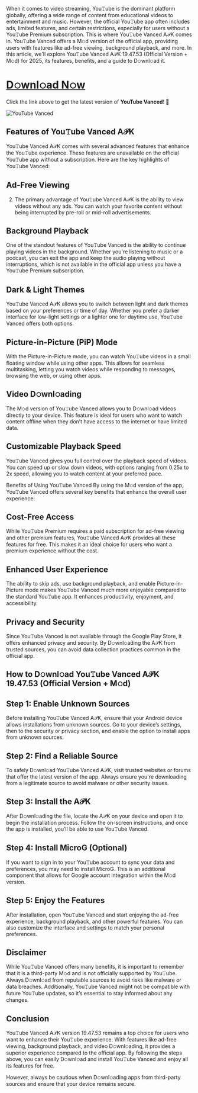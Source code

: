 When it comes to video streaming, You𝚃ube is the dominant platform globally, offering a wide range of content from educational videos to entertainment and music. However, the official You𝚃ube app often includes ads, limited features, and certain restrictions, especially for users without a You𝚃ube Premium subscription. This is where You𝚃ube Vanced A𝒫K comes in. You𝚃ube Vanced offers a M𝚘d version of the official app, providing users with features like ad-free viewing, background playback, and more. In this article, we'll explore You𝚃ube Vanced A𝒫K 19.47.53 (Official Version + M𝚘d) for 2025, its features, benefits, and a guide to D𝚘wnl𝚘ad it.

# [**D𝚘wnl𝚘ad N𝚘w**](https://www.apkbros.com/download-youtube-vanced-apk/)

Click the link above to get the latest version of **YouTube Vanced**! 🚀

![YouTube Vanced](https://github.com/user-attachments/assets/36ccb1a7-c892-4b23-ba6b-551064ee4219)


## Features of You𝚃ube Vanced A𝒫K
You𝚃ube Vanced A𝒫K comes with several advanced features that enhance the You𝚃ube experience. These features are unavailable on the official You𝚃ube app without a subscription. Here are the key highlights of You𝚃ube Vanced:

## Ad-Free Viewing
2. The primary advantage of You𝚃ube Vanced A𝒫K is the ability to view videos without any ads. You can watch your favorite content without being interrupted by pre-roll or mid-roll advertisements.

## Background Playback
One of the standout features of You𝚃ube Vanced is the ability to continue playing videos in the background. Whether you're listening to music or a podcast, you can exit the app and keep the audio playing without interruptions, which is not available in the official app unless you have a You𝚃ube Premium subscription.

## Dark & Light Themes
You𝚃ube Vanced A𝒫K allows you to switch between light and dark themes based on your preferences or time of day. Whether you prefer a darker interface for low-light settings or a lighter one for daytime use, You𝚃ube Vanced offers both options.

## Picture-in-Picture (PiP) Mode
With the Picture-in-Picture mode, you can watch You𝚃ube videos in a small floating window while using other apps. This allows for seamless multitasking, letting you watch videos while responding to messages, browsing the web, or using other apps.

## Video D𝚘wnl𝚘ading
The M𝚘d version of You𝚃ube Vanced allows you to D𝚘wnl𝚘ad videos directly to your device. This feature is ideal for users who want to watch content offline when they don’t have access to the internet or have limited data.

## Customizable Playback Speed
You𝚃ube Vanced gives you full control over the playback speed of videos. You can speed up or slow down videos, with options ranging from 0.25x to 2x speed, allowing you to watch content at your preferred pace.

Benefits of Using You𝚃ube Vanced
By using the M𝚘d version of the app, You𝚃ube Vanced offers several key benefits that enhance the overall user experience:

## Cost-Free Access
While You𝚃ube Premium requires a paid subscription for ad-free viewing and other premium features, You𝚃ube Vanced A𝒫K provides all these features for free. This makes it an ideal choice for users who want a premium experience without the cost.

## Enhanced User Experience
The ability to skip ads, use background playback, and enable Picture-in-Picture mode makes You𝚃ube Vanced much more enjoyable compared to the standard You𝚃ube app. It enhances productivity, enjoyment, and accessibility.

## Privacy and Security
Since You𝚃ube Vanced is not available through the Google Play Store, it offers enhanced privacy and security. By D𝚘wnl𝚘ading the A𝒫K from trusted sources, you can avoid data collection practices common in the official app.

## How to D𝚘wnl𝚘ad You𝚃ube Vanced A𝒫K 19.47.53 (Official Version + M𝚘d)
## Step 1: Enable Unknown Sources
Before installing You𝚃ube Vanced A𝒫K, ensure that your Android device allows installations from unknown sources. Go to your device’s settings, then to the security or privacy section, and enable the option to install apps from unknown sources.

## Step 2: Find a Reliable Source
To safely D𝚘wnl𝚘ad You𝚃ube Vanced A𝒫K, visit trusted websites or forums that offer the latest version of the app. Always ensure you're downloading from a legitimate source to avoid malware or other security issues.

## Step 3: Install the A𝒫K
After D𝚘wnl𝚘ading the file, locate the A𝒫K on your device and open it to begin the installation process. Follow the on-screen instructions, and once the app is installed, you’ll be able to use You𝚃ube Vanced.

## Step 4: Install MicroG (Optional)
If you want to sign in to your You𝚃ube account to sync your data and preferences, you may need to install MicroG. This is an additional component that allows for Google account integration within the M𝚘d version.

## Step 5: Enjoy the Features
After installation, open You𝚃ube Vanced and start enjoying the ad-free experience, background playback, and other powerful features. You can also customize the interface and settings to match your personal preferences.

## Disclaimer
While You𝚃ube Vanced offers many benefits, it is important to remember that it is a third-party M𝚘d and is not officially supported by You𝚃ube. Always D𝚘wnl𝚘ad from reputable sources to avoid risks like malware or data breaches. Additionally, You𝚃ube Vanced might not be compatible with future You𝚃ube updates, so it’s essential to stay informed about any changes.

## Conclusion
You𝚃ube Vanced A𝒫K version 19.47.53 remains a top choice for users who want to enhance their You𝚃ube experience. With features like ad-free viewing, background playback, and video D𝚘wnl𝚘ading, it provides a superior experience compared to the official app. By following the steps above, you can easily D𝚘wnl𝚘ad and install You𝚃ube Vanced and enjoy all its features for free.

However, always be cautious when D𝚘wnl𝚘ading apps from third-party sources and ensure that your device remains secure.
